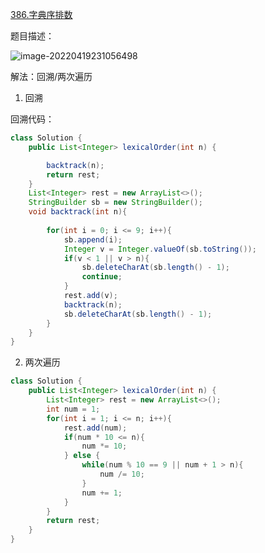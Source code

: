 [386.字典序排数](https://leetcode-cn.com/problems/lexicographical-numbers/)



题目描述：



![image-20220419231056498](https://raw.githubusercontent.com/biienu/typora-image-location/master/typora-image/202204192310547.png)





解法：回溯/两次遍历 

1. 回溯



回溯代码：

```java
class Solution {
    public List<Integer> lexicalOrder(int n) {

        backtrack(n);
        return rest;
    }
    List<Integer> rest = new ArrayList<>();
    StringBuilder sb = new StringBuilder();
    void backtrack(int n){
       
        for(int i = 0; i <= 9; i++){
            sb.append(i);
            Integer v = Integer.valueOf(sb.toString());
            if(v < 1 || v > n){
                sb.deleteCharAt(sb.length() - 1);
                continue;
            }
            rest.add(v);
            backtrack(n);
            sb.deleteCharAt(sb.length() - 1);
        }
    }
}
```



2. 两次遍历



```java
class Solution {
    public List<Integer> lexicalOrder(int n) {
        List<Integer> rest = new ArrayList<>();
        int num = 1;
        for(int i = 1; i <= n; i++){
            rest.add(num);
            if(num * 10 <= n){
                num *= 10;
            } else {
                while(num % 10 == 9 || num + 1 > n){
                    num /= 10;
                }
                num += 1;
            }
        }
        return rest;
    }
}
```

